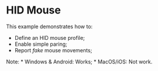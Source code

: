 # HID Mouse

This example demonstrates how to:

* Define an HID mouse profile;
* Enable simple paring;
* Report _fake_ mouse movements;

Note: 
    * Windows & Android: Works;
    * MacOS/iOS: Not work.
